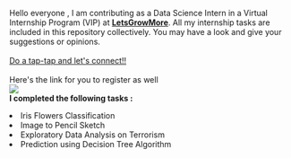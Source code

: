 Hello everyone , I am contributing as a Data Science Intern in a Virtual Internship Program (VIP) at <b><a href="https://letsgrowmore.in/">LetsGrowMore</b></a>. All my internship tasks are included in this repository collectively. You may have a look and give your suggestions or opinions.
<br><br><a href="https://www.linkedin.com/in/midhir-nambiar-b353741b8/">Do a tap-tap and let's connect!!</a>
<br><br>Here's the link for you to register as well<br>
<a href="https://letsgrowmore.in/vip/"> <img src="https://letsgrowmore.in/wp-content/uploads/2021/05/growmore-removebg-preview.png"> </a>
  <br><b>I completed the following tasks :</b>
<li>Iris Flowers Classification
<li>Image to Pencil Sketch
<li>Exploratory Data Analysis on Terrorism
  <li>Prediction using Decision Tree Algorithm<br>






                  
